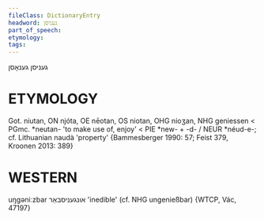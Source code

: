 ```yaml
---
fileClass: DictionaryEntry
headword: געניסן
part_of_speech: 
etymology: 
tags: 
---
```

געניסן
גענאָסן

ETYMOLOGY
===========
Got. niutan, ON njóta, OE nēotan, OS niotan, OHG nioʒan, NHG geniessen < PGmc. *neutan- 'to make use of, enjoy' < PIE *new- + -d- / NEUR *néud-e-; cf. Lithuanian naudà 'property'
{Bammesberger 1990: 57; Feist 379, Kroonen 2013: 389}

WESTERN
========

uŋgəniːzbar אונגעניסבאַר 'inedible' (cf. NHG ungenießbar) {WTCP, Vác, 47197}
